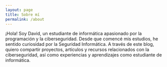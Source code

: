 ```yaml
---
layout: page
title: Sobre mí
permalink: /about
---
```


¡Hola! Soy David, un estudiante de informática apasionado por la programación y la ciberseguridad. Desde que comencé mis estudios, he sentido curiosidad por la Seguridad Informática. A través de este blog, quiero compartir proyectos, artículos y recursos relacionados con la ciberseguridad, así como experiencias y aprendizajes como estudiante de informática.
